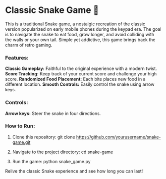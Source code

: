 # Classic Snake Game 🐍
This is a traditional Snake game, a nostalgic recreation of the classic version popularized on early mobile phones during the keypad era. The goal is to navigate the snake to eat food, grow longer, and avoid colliding with the walls or your own tail. Simple yet addictive, this game brings back the charm of retro gaming.

### Features:

<b>Classic Gameplay:</b> Faithful to the original experience with a modern twist.
<b>Score Tracking:</b> Keep track of your current score and challenge your high score.
<b>Randomized Food Placement:</b> Each bite places new food in a different location.
<b>Smooth Controls:</b> Easily control the snake using arrow keys.

### Controls:

<b>Arrow keys:</b> Steer the snake in four directions.

### How to Run:

1. Clone this repository:
git clone https://github.com/yourusername/snake-game.git

2. Navigate to the project directory:
cd snake-game

3. Run the game:
python snake_game.py


Relive the classic Snake experience and see how long you can last!
